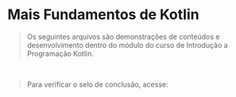# Mais Fundamentos de Kotlin
> Os seguintes arquivos são demonstrações de conteúdos e desenvolvimento dentro do módulo do curso de Introdução a Programação Kotlin.

<br>

> Para verificar o selo de conclusão, acesse:

